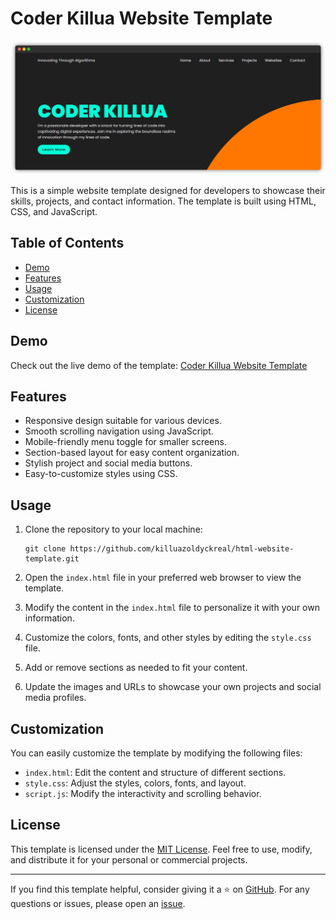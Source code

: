 # Coder Killua Website Template

![Coder Killua - Home](screenshot.png)

This is a simple website template designed for developers to showcase their skills, projects, and contact information. The template is built using HTML, CSS, and JavaScript.

## Table of Contents

- [Demo](#demo)
- [Features](#features)
- [Usage](#usage)
- [Customization](#customization)
- [License](#license)

## Demo

Check out the live demo of the template: [Coder Killua Website Template](https://killuacoder.netlify.app/)

## Features

- Responsive design suitable for various devices.
- Smooth scrolling navigation using JavaScript.
- Mobile-friendly menu toggle for smaller screens.
- Section-based layout for easy content organization.
- Stylish project and social media buttons.
- Easy-to-customize styles using CSS.

## Usage

1. Clone the repository to your local machine:

   ```
   git clone https://github.com/killuazoldyckreal/html-website-template.git
   ```

2. Open the `index.html` file in your preferred web browser to view the template.

3. Modify the content in the `index.html` file to personalize it with your own information.

4. Customize the colors, fonts, and other styles by editing the `style.css` file.

5. Add or remove sections as needed to fit your content.

6. Update the images and URLs to showcase your own projects and social media profiles.

## Customization

You can easily customize the template by modifying the following files:

- `index.html`: Edit the content and structure of different sections.
- `style.css`: Adjust the styles, colors, fonts, and layout.
- `script.js`: Modify the interactivity and scrolling behavior.

## License

This template is licensed under the [MIT License](LICENSE).
Feel free to use, modify, and distribute it for your personal or commercial projects.

---

If you find this template helpful, consider giving it a ⭐️ on [GitHub](https://github.com/killuazoldyckreal/html-website-template).
For any questions or issues, please open an [issue](https://github.com/killuazoldyckreal/html-website-template/issues).
